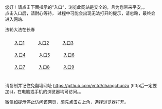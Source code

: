 您好！请点击下面指示的“入口”，浏览此网站是安全的，且为您带来平安。。 <br/>
点击入口后，请耐心等待， 过程中可能会出现无法打开的提示，请忽略，最终会进入网站. </br>

法轮大法在长春<br/>
<div style="padding:10px"><a style="margin:20px" target="_blank" href="https://d397u5bj0ze6qi.cloudfront.net/2Qpsp?jfzkxwpb" id="ccLink1" rel="nofollow">入口1</a> <a target="_blank" style="margin:20px" href="https://d184u7j0ecujw3.cloudfront.net/2Qpsp?fczpfl" id="ccLink2" rel="nofollow">入口2</a> <a style="margin:20px" target="_blank" href="https://d6p7iddzpmfkc.cloudfront.net/2Qpsp?jmaba" id="ccLink3" rel="nofollow">入口3</a></div>

<div style="padding:10px" ><a style="margin:20px" target="_blank" href="https://d397u5bj0ze6qi.cloudfront.net/2Qpsp?jfzkxwpb" id="ccLink4" rel="nofollow">入口4</a> <a style="margin:20px" href="https://d184u7j0ecujw3.cloudfront.net/2Qpsp?fczpfl" target="_blank" id="ccLink5" rel="nofollow">入口5</a> <a style="margin:20px" href="https://d6p7iddzpmfkc.cloudfront.net/2Qpsp?jmaba" target="_blank" id="ccLink6" rel="nofollow">入口6</a></div>

<div style="padding:10px"><a style="margin:20px" target="_blank" href="https://d397u5bj0ze6qi.cloudfront.net/2Qpsp?jfzkxwpb" id="ccLink7" rel="nofollow">入口7</a> <a style="margin:20px" href="https://d184u7j0ecujw3.cloudfront.net/2Qpsp?fczpfl" target="_blank" id="ccLink8" rel="nofollow">入口8</a> <a style="margin:20px" target="_blank" href="https://d6p7iddzpmfkc.cloudfront.net/2Qpsp?jmaba" id="ccLink9" rel="nofollow">入口9</a></div>

<br/>



请复制并记住免翻墙网址 https://github.com/yntd/changchunzx (http后一定要加s)，在电脑或手机的浏览器均可访问。。<br/>

微信如提示停止访问该网页，须先点击右上角，选择浏览器打开。
